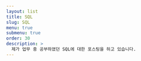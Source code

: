 ```yaml
---
layout: list
title: SQL
slug: SQL
menu: true
submenu: true
order: 30
description: >
  제가 업무 중 공부하였던 SQL에 대한 포스팅을 하고 있습니다.
---
```

